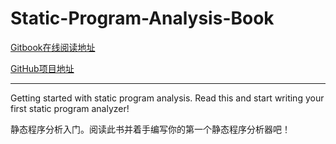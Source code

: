 # Static-Program-Analysis-Book

[Gitbook在线阅读地址](https://ranger-nju.gitbook.io/static-program-analysis-book/)

[GitHub项目地址](https://github.com/RangerNJU/Static-Program-Analysis-Book)

----

Getting started with static program analysis. Read this and start writing your first static program analyzer!

静态程序分析入门。阅读此书并着手编写你的第一个静态程序分析器吧！
